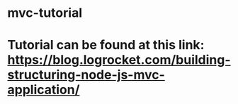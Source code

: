 # mvc-tutorial

# Tutorial can be found at this link: https://blog.logrocket.com/building-structuring-node-js-mvc-application/